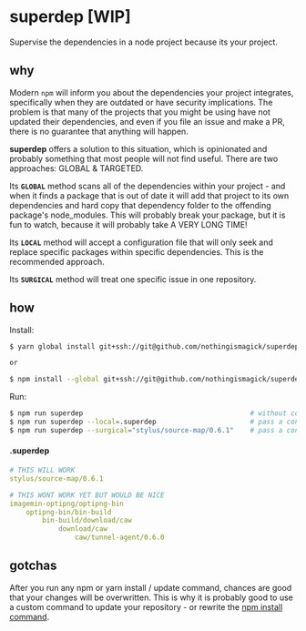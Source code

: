 # superdep [WIP]
Supervise the dependencies in a node project because its your project.

## why
Modern `npm` will inform you about the dependencies your project integrates, specifically when they are outdated or have security implications. The problem is that many of the projects that you might be using have not updated their dependencies, and even if you file an issue and make a PR, there is no guarantee that anything will happen. 

**superdep** offers a solution to this situation, which is opinionated and probably something that most people will not find useful. There are two approaches: GLOBAL & TARGETED.

Its **`GLOBAL`** method scans all of the dependencies within your project - and when it finds a package that is out of date it will add that project to its own dependencies and hard copy that dependency folder to the offending package's node_modules. This will probably break your package, but it is fun to watch, because it will probably take A VERY LONG TIME! 

Its **`LOCAL`** method will accept a configuration file that will only seek and replace specific packages within specific dependencies. This is the recommended approach.

Its **`SURGICAL`** method will treat one specific issue in one repository.

## how

Install:
```bash
$ yarn global install git+ssh://git@github.com/nothingismagick/superdep.git

or

$ npm install --global git+ssh://git@github.com/nothingismagick/superdep.git
```

Run:
```bash
$ npm run superdep                                         # without config it is GLOBAL
$ npm run superdep --local=.superdep                       # pass a config and it is LOCAL
$ npm run superdep --surgical="stylus/source-map/0.6.1"    # pass a config and it is LOCAL
```

#### .superdep
```yml
# THIS WILL WORK
stylus/source-map/0.6.1

# THIS WONT WORK YET BUT WOULD BE NICE
imagemin-optipng/optipng-bin
    optipng-bin/bin-build
        bin-build/download/caw
            download/caw
                caw/tunnel-agent/0.6.0
```

## gotchas
After you run any npm or yarn install / update command, chances are good that your changes will be overwritten. This is why it is probably good to use a custom command to update your repository - or rewrite the [npm install command](https://stackoverflow.com/questions/48983841/run-postinstall-hook-for-any-local-dependency/48987576#48987576).
